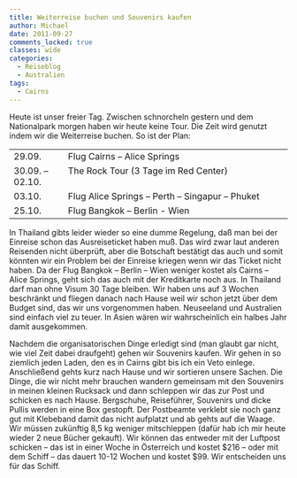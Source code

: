 ```yaml
---
title: Weiterreise buchen und Souvenirs kaufen
author: Michael
date: 2011-09-27
comments_locked: true
classes: wide
categories:
  - Reiseblog
  - Australien
tags:
  - Cairns
---
```


<p>Heute ist unser freier Tag. Zwischen schnorcheln gestern und dem Nationalpark morgen haben wir heute keine Tour. Die Zeit wird genutzt indem wir die Weiterreise buchen. So ist der Plan:</p>  <p>   <table border="0" cellspacing="0" cellpadding="2" width="600"><tbody>       <tr>         <td valign="top" width="94">29.09.</td>          <td valign="top" width="506">Flug Cairns – Alice Springs</td>       </tr>        <tr>         <td valign="top" width="94">30.09. – 02.10.</td>          <td valign="top" width="506">The Rock Tour (3 Tage im Red Center)</td>       </tr>        <tr>         <td valign="top" width="94">03.10.</td>          <td valign="top" width="506">Flug Alice Springs – Perth – Singapur – Phuket</td>       </tr>        <tr>         <td valign="top" width="94">25.10.</td>          <td valign="top" width="506">Flug Bangkok – Berlin - Wien</td>       </tr>     </tbody></table> </p>  <p>In Thailand gibts leider wieder so eine dumme Regelung, daß man bei der Einreise schon das Ausreiseticket haben muß. Das wird zwar laut anderen Reisenden nicht überprüft, aber die Botschaft bestätigt das auch und somit könnten wir ein Problem bei der Einreise kriegen wenn wir das Ticket nicht haben. Da der Flug Bangkok – Berlin – Wien weniger kostet als Cairns – Alice Springs, geht sich das auch mit der Kreditkarte noch aus. In Thailand darf man ohne Visum 30 Tage bleiben. Wir haben uns auf 3 Wochen beschränkt und fliegen danach nach Hause weil wir schon jetzt über dem Budget sind, das wir uns vorgenommen haben. Neuseeland und Australien sind einfach viel zu teuer. In Asien wären wir wahrscheinlich ein halbes Jahr damit ausgekommen.</p>  <p>Nachdem die organisatorischen Dinge erledigt sind (man glaubt gar nicht, wie viel Zeit dabei draufgeht) gehen wir Souvenirs kaufen. Wir gehen in so ziemlich jeden Laden, den es in Cairns gibt bis ich ein Veto einlege. Anschließend gehts kurz nach Hause und wir sortieren unsere Sachen. Die Dinge, die wir nicht mehr brauchen wandern gemeinsam mit den Souvenirs in meinen kleinen Rucksack und dann schleppen wir das zur Post und schicken es nach Hause. Bergschuhe, Reiseführer, Souvenirs und dicke Pullis werden in eine Box gestopft. Der Postbeamte verklebt sie noch ganz gut mit Klebeband damit das nicht aufplatzt und ab gehts auf die Waage. Wir müssen zukünftig 8,5 kg weniger mitschleppen (dafür hab ich mir heute wieder 2 neue Bücher gekauft). Wir können das entweder mit der Luftpost schicken – das ist in einer Woche in Österreich und kostet $216 – oder mit dem Schiff – das dauert 10-12 Wochen und kostet $99. Wir entscheiden uns für das Schiff.</p>
